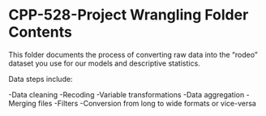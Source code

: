 # CPP-528-Project Wrangling Folder Contents

This folder documents the process of converting raw data into the “rodeo” dataset you use for our models and descriptive statistics. 

Data steps include:

-Data cleaning
-Recoding
-Variable transformations
-Data aggregation
-Merging files
-Filters
-Conversion from long to wide formats or vice-versa

